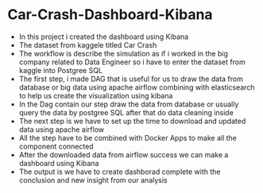 # Car-Crash-Dashboard-Kibana
- In this project i created the dashboard using Kibana
- The dataset from kaggele titled Car Crash
- The workflow is describe the simulation as if i worked in the big company related to Data Engineer so i have to enter the dataset from kaggle into Postgree SQL
- The first step, i made DAG that is useful for us to draw the data from database or big data using apache airflow combining with elasticsearch to help us create the visualization using kibana
- In the Dag contain our step draw the data from database or usually query the data by postgree SQL after that do data cleaning inside
- The next step is we have to set up the time to download and updated data using apache airflow
- All the step have to be combined with Docker Apps to make all the component connected
- After the downloaded data from airflow success we can make a dashboard using Kibana 
- The output is we have to create dashborad complete with the conclusion and new insight from our analysis

